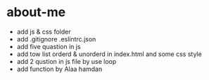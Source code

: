 # about-me
- add js & css folder 
- add .gitignore .eslintrc.json
- add five quastion in js
- add tow list orderd & unorderd in index.html and some css style
- add 2 qustion in js file by use loop 
- add function by Alaa hamdan 
